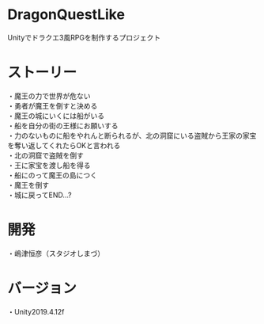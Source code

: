 # DragonQuestLike
Unityでドラクエ3風RPGを制作するプロジェクト

# ストーリー
・魔王の力で世界が危ない  
・勇者が魔王を倒すと決める  
・魔王の城にいくには船がいる  
・船を自分の街の王様にお願いする  
・力のないものに船をやれんと断られるが、北の洞窟にいる盗賊から王家の家宝を奪い返してくれたらOKと言われる  
・北の洞窟で盗賊を倒す  
・王に家宝を渡し船を得る  
・船にのって魔王の島につく  
・魔王を倒す  
・城に戻ってEND...?

# 開発
・嶋津恒彦（スタジオしまづ）

# バージョン
・Unity2019.4.12f
